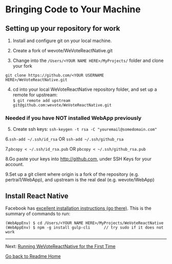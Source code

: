 # Bringing Code to Your Machine

## Setting up your repository for work

1. Install and configure git on your local machine.

2. Create a fork of wevote/WeVoteReactNative.git  

3. Change into the `/Users/<YOUR NAME HERE>/MyProjects/` folder and clone your fork  

`git clone https://github.com/<YOUR USERNAME HERE>/WeVoteReactNative.git`  

4. cd into your local WeVoteReactNative repository folder, and set up a remote for upstream:  
`$ git remote add upstream git@github.com:wevote/WeVoteReactNative.git`  

### Needed if you have NOT installed WebApp previously

5. Create ssh keys: `ssh-keygen -t rsa -C "youremail@somedomain.com"`  

6.`ssh-add ~/.ssh/id_rsa` OR `ssh-add ~/.ssh/github_rsa`

7.`pbcopy < ~/.ssh/id_rsa.pub` OR `pbcopy < ~/.ssh/github_rsa.pub`

8.Go paste your keys into http://github.com, under SSH Keys for your account.  

9.Set up a git client where origin is a fork of the repository (e.g.
  pertrai1/WebApp), and upstream is the real deal (e.g. wevote/WebApp) 

## Install React Native

Facebook has [excellent installation instructions (go there)](https://facebook.github.io/react-native/docs/getting-started.html).
This is the summary of commands to run:

    (WebAppEnv) $ cd /Users/<YOUR NAME HERE>/MyProjects/WeVoteReactNative
    (WebAppEnv) $ npm -g install gulp-cli      // try sudo if it does not work



---

Next: [Running WeVoteReactNative for the First Time](RUNNING_FIRST_TIME.md)

[Go back to Readme Home](../../README.md)

